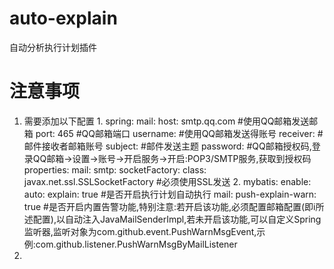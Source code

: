 # auto-explain
自动分析执行计划插件
# 注意事项
1. 需要添加以下配置
    1. 
    spring:
      mail:
        host: smtp.qq.com #使用QQ邮箱发送邮箱
        port: 465         #QQ邮箱端口
        username:         #使用QQ邮箱发送得账号
        receiver:         #邮件接收者邮箱账号
        subject:          #邮件发送主题
        password:         #QQ邮箱授权码,登录QQ邮箱->设置->账号->开启服务->开启:POP3/SMTP服务,获取到授权码
        properties:
          mail:
            smtp:
              socketFactory:
                class: javax.net.ssl.SSLSocketFactory #必须使用SSL发送
    2. 
    mybatis:
      enable:
        auto:
          explain: true             #是否开启执行计划自动执行
        mail:
          push-explain-warn: true   #是否开启内置告警功能,特别注意:若开启该功能,必须配置邮箱配置(即i所述配置),以自动注入JavaMailSenderImpl,若未开启该功能,可以自定义Spring监听器,监听对象为com.github.event.PushWarnMsgEvent,示例:com.github.listener.PushWarnMsgByMailListener
2.
